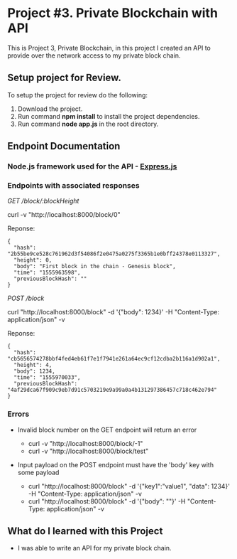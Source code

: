 # Project #3. Private Blockchain with API

This is Project 3, Private Blockchain, in this project I created an API to provide over the network access to my private block chain.


## Setup project for Review.

To setup the project for review do the following:
1. Download the project.
2. Run command __npm install__ to install the project dependencies.
3. Run command __node app.js__ in the root directory.

## Endpoint Documentation
### Node.js framework used for the API - [Express.js](https://expressjs.com/)

### Endpoints with associated responses

*GET /block/:blockHeight*

curl -v "http://localhost:8000/block/0"

Reponse:
```
{
  "hash": "2b55be9ce528c761962d3f54086f2e0475a0275f3365b1e0bff24378e0113327",
  "height": 0,
  "body": "First block in the chain - Genesis block",
  "time": "1555963598",
  "previousBlockHash": ""
}
```

*POST /block*

curl "http://localhost:8000/block" -d '{"body": 1234}'  -H "Content-Type: application/json" -v

Reponse:
```
{
  "hash": "cb5656574278bbf4fed4eb61f7e1f7941e261a64ec9cf12cdba2b116a1d902a1",
  "height": 4,
  "body": 1234,
  "time": "1555970033",
  "previousBlockHash": "4af29dca67f909c9eb7d91c5703219e9a99a0a4b131297386457c718c462e794"
}
```

### Errors
 - Invalid block number on the GET endpoint will return an error
   - curl -v "http://localhost:8000/block/-1"
   - curl -v "http://localhost:8000/block/test"

 - Input payload on the POST endpoint must have the 'body' key with some payload
   - curl "http://localhost:8000/block" -d '{"key1":"value1", "data": 1234}'  -H "Content-Type: application/json" -v
   - curl "http://localhost:8000/block" -d '{"body": ""}'  -H "Content-Type: application/json" -v

## What do I learned with this Project

* I was able to write an API for my private block chain.
